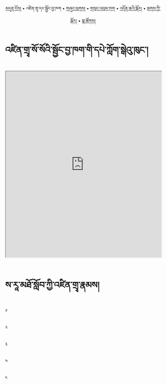 <p align="center">
  <a href="https://bdrc-reader.github.io/sarah-college/">མདུན་ངོས།</a> • <span>འཛིན་གྲྭ་དང་སྦྱོང་བྱ་ཁག</span> • <a href="https://bdrc-reader.github.io/sarah-college/shunglug">གཞུང་ལུགས།</a>  • <a href="https://bdrc-reader.github.io/sarah-college/sungbum">གསུང་འབུམ་ཁག</a> • <a href="https://bdrc-reader.github.io/sarah-college/doncha">འདོན་ཆའི་སྐོར།</a> • <a href="https://bdrc-reader.github.io/sarah-college/tantra">སྔགས་ཀྱི་སྐོར།</a> •  <a href="https://bdrc-reader.github.io/sarah-college/natsok">སྣ་ཚོགས།</a></p>

# འཛིན་གྲྭ་སོ་སོའི་སྦྱོང་བྱ་ཁག་གི་དཔེ་ཀློག་སྒེའུ་ཁུང་།


<iframe allowfullscreen src="https://library.bdrc.io/scripts/embed-iframe.html?work=bdr:W1ERI0015001&origin=website.com" width="100%" height="600"></iframe>

<br>
<br>

# ས་རཱ་མཐོ་སློབ་ཀྱི་འཛིན་གྲྭ་རྣམས།

༡

༢

༣

༤

༥
